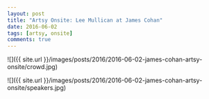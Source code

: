 ```yaml
---
layout: post
title: "Artsy Onsite: Lee Mullican at James Cohan"
date: 2016-06-02
tags: [artsy, onsite]
comments: true
---
```

![]({{ site.url }}/images/posts/2016/2016-06-02-james-cohan-artsy-onsite/crowd.jpg)

![]({{ site.url }}/images/posts/2016/2016-06-02-james-cohan-artsy-onsite/speakers.jpg)

